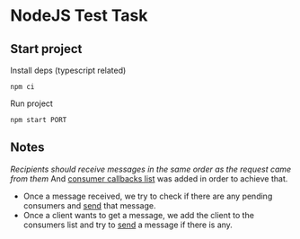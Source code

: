 # NodeJS Test Task

## Start project

Install deps (typescript related)

```
npm ci
```

Run project

```
npm start PORT
```

## Notes

*Recipients should receive messages in the same order as the request came from them*
And [consumer callbacks list](./src/queue.ts#L6) was added in order to achieve that. 

* Once a message received, we try to check if there are any pending consumers and [send](./src/queue.ts#L18) that message. 
* Once a client wants to get a message, we add the client to the consumers list and try to [send](./src/queue.ts#L32)
a message if there is any.